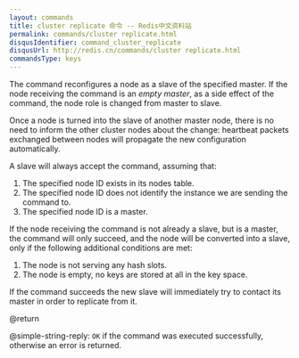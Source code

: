 ```yaml
---
layout: commands
title: cluster replicate 命令 -- Redis中文资料站
permalink: commands/cluster replicate.html
disqusIdentifier: command_cluster_replicate
disqusUrl: http://redis.cn/commands/cluster replicate.html
commandsType: keys
---
```


The command reconfigures a node as a slave of the specified master.
If the node receiving the command is an *empty master*, as a side effect
of the command, the node role is changed from master to slave.

Once a node is turned into the slave of another master node, there is no need
to inform the other cluster nodes about the change: heartbeat packets exchanged
between nodes will propagate the new configuration automatically.

A slave will always accept the command, assuming that:

1. The specified node ID exists in its nodes table.
2. The specified node ID does not identify the instance we are sending the command to.
3. The specified node ID is a master.

If the node receiving the command is not already a slave, but is a master,
the command will only succeed, and the node will be converted into a slave,
only if the following additional conditions are met:

1. The node is not serving any hash slots.
2. The node is empty, no keys are stored at all in the key space.

If the command succeeds the new slave will immediately try to contact its master in order to replicate from it.

@return

@simple-string-reply: `OK` if the command was executed successfully, otherwise an error is returned.
